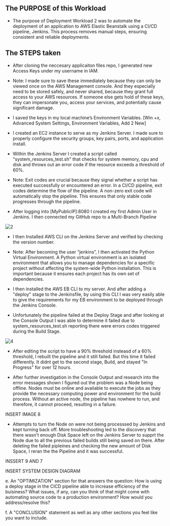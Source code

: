 The PURPOSE of this Workload
--------------------------------------------
    
    
- The purpose of Deployment Workload 2 was to automate the deployment of an application to AWS Elastic Beanstalk using a CI/CD pipeline, Jenkins. This process removes manual steps, ensuring consistent and reliable deployments. 

The STEPS taken 
----

- After cloning the neccesary applicaiton files repo, I generated new Access Keys under my username in IAM. 

- Note: I made sure to save these immediately because they can only be viewed once on the AWS Management console. And they especially need to be stored safely, and never shared,  because they grant full access to your AWS resources. If someone else gets hold of these keys, they can impersonate you, access your services, and potentially cause significant damage.

- I saved the keys in my local machine’s Environment Variables.
[Win +x, Advanced System Settings, Environment Variables, Add 2 New]

- I created an EC2 instance to serve as my Jenkins Server. I made sure to properly configure the security groups, key pairs, ports, and application install. 

- Within the Jenkins Server I created a script  called "system_resources_test.sh" that checks for system memory, cpu and disk and throws out an error code if the resource exceeds a threshold of 60%.

- Note: Exit codes are crucial because they signal whether a script has executed successfully or encountered an error. In a CI/CD pipeline, exit codes determine the flow of the pipeline. A non-zero exit code will automatically stop the pipeline. This ensures that only stable code progresses through the pipeline. 

- After logging into [MyPublicIP]:8080 I created my first Admin User in Jenkins. I then connected my GitHub repo to a Multi-Branch Pipeline


![2](https://github.com/user-attachments/assets/867b26c8-7e59-4a76-9a74-30a7af543f8e)


- I then Installed AWS CLI on the Jenkins Server and verified by checking the version number.

- Note: After becoming the user “jenkins”, I then activated the Python Virtual Environment. A Python virtual environment is an isolated environment that allows you to manage dependencies for a specific project without affecting the system-wide Python installation. This is important because it ensures each project has its own set of dependencies.

- I then installed the AWS EB CLI to my server. And after adding a "deploy" stage to the Jenkinsfile, by using this CLI I was very easily able to give the requirements for my EB environment to be deployed through the Jenkins Console.

- Unfortunately the pipeline failed at the Deploy Stage and after looking at the Console Output I was able to determine it failed due to system_resources_test.sh reporting there were errors codes triggered during the Build Stage. 

![4](https://github.com/user-attachments/assets/75224484-bc02-4200-a5bc-195f9b150004)

- After editing the script to have a 90% threshold insteasd of a 60% threshold, I rebuilt the pipeline and it still failed. But this time it failed differently. It didnt get to the second stage, Build, and stayed "In Progress" for over 12 hours. 

- After further investigation in the Console Output and research into the error messages shown I figured out the problem was a Node being offline. Nodes must be online and available to execute the jobs as they provide the necessary computing power and environment for the build process. Without an active node, the pipeline has nowhere to run, and therefore, it cannot proceed, resulting in a failure.

INSERT IMAGE 8 

- Attempts to turn the Node on were not being processsed by Jenkins and kept turning back off. More troubleshooting led to the discovery that there wasn't enough Disk Space left on the Jenkins Server to supprt the Node due to all the previous failed builds still being saved on there. After deleting the failed pipleines and checking the new amount of  Disk Space, I reran the the Pipeline and it was successful.  

INSSERT 9 AND 7


INSERT SYSTEM DESIGN DIAGRAM



e. An "OPTIMIZATION" section for that answers the question: How is using a deploy stage in the CICD pipeline able to increase efficiency of the buisiness? What issues, if any, can you think of that might come with automating source code to a production environment? How would you address/resolve this?

f. A "CONCLUSION" statement as well as any other sections you feel like you want to include.





